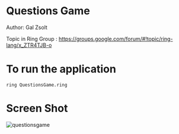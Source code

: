 Questions Game
==============

Author: Gal Zsolt

Topic in Ring Group : https://groups.google.com/forum/#!topic/ring-lang/x_ZTR4TJB-o

# To run the application

	ring QuestionsGame.ring

# Screen Shot

![questionsgame](https://raw.githubusercontent.com/ring-lang/ring/master/applications/questions/images/questionsgame.png)
